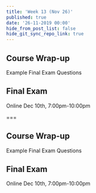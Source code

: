 ```yaml
---
title: 'Week 13 (Nov 26)'
published: true
date: '26-11-2019 00:00'
hide_from_post_list: false
hide_git_sync_repo_link: true
---
```


## Course Wrap-up
Example Final Exam Questions

## Final Exam
Online Dec 10th, 7:00pm-10:00pm

===

## Course Wrap-up
Example Final Exam Questions

## Final Exam
Online Dec 10th, 7:00pm-10:00pm
